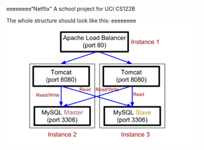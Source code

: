 eeeeeeee“Netflix"
A school project for UCI CS122B

The whole structure should look like this:
eeeeeeee
![image](https://github.com/cxk123/-Netflix-CS122B/blob/master/images/struture.PNG)
